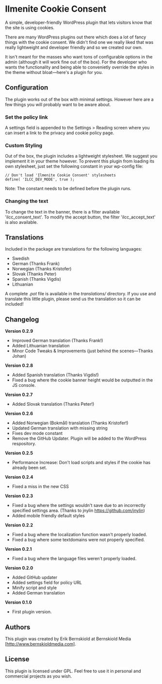 # Ilmenite Cookie Consent
A simple, developer-friendly WordPress plugin that lets visitors know that the site is using cookies.

There are many WordPress plugins out there which does a lot of fancy things with the cookie consent. We didn't find one we really liked that was really lightweight and developer friendly and so we created our own.

It isn't meant for the masses who want tons of configurable options in the admin (although it will work fine out of the box). For the developer who wants the functionality and being able to convenietly override the styles in the theme without bloat—here's a plugin for you.

## Configuration
The plugin works out of the box with minimal settings. However here are a few things you will probably want to be aware about.

### Set the policy link
A settings field is appended to the Settings > Reading screen where you can insert a link to the privacy and cookie policy page.

### Custom Styling
Out of the box, the plugin includes a lightweight stylesheet. We suggest you implement it in your theme however. To prevent this plugin from loading its own stylesheet, just set the following constant in your wp-config file:

    // Don't load 'Ilmenite Cookie Consent' stylesheets
    define( 'ILCC_DEV_MODE', true );

Note: The constant needs to be defined before the plugin runs.

### Changing the text
To change the text in the banner, there is a filter available 'ilcc_consent_text'. To modify the accept button, the filter 'ilcc_accept_text' is also available.

## Translations
Included in the package are translations for the following languages:
- Swedish
- German (Thanks Frank)
- Norwegian (Thanks Kristofer)
- Slovak (Thanks Peter)
- Spanish (Thanks Vigdis)
- Lithuanian

A complete *.pot* file is available in the *translations/* directory. If you use and translate this little plugin, please send us the translation so it can be included!

## Changelog

**Version 0.2.9**
- Improved German translation (Thanks Frank!)
- Added Lithuanian translation
- Minor Code Tweaks & Improvements (just behind the scenes—Thanks Johan)

**Version 0.2.8**
- Added Spanish translation (Thanks Vigdis!)
- Fixed a bug where the cookie banner height would be outputted in the JS console.

**Version 0.2.7**
- Added Slovak translation (Thanks Peter!)

**Version 0.2.6**
- Added Norwegian (Bokmål) translation (Thanks Kristofer!)
- Updated German translation with missing string
- Fixes dev mode constant
- Remove the GitHub Updater. Plugin will be added to the WordPress respository.

**Version 0.2.5**
- Performance Increase: Don't load scripts and styles if the cookie has already been set.

**Version 0.2.4**
- Fixed a miss in the new CSS

**Version 0.2.3**
- Fixed a bug where the settings wouldn't save due to an incorrectly specified settings area. (Thanks to jnylin https://github.com/jnylin)
- Added mobile friendly default styles

**Version 0.2.2**
- Fixed a bug where the localization function wasn't properly loaded.
- Fixed a bug where some textdomains were not properly specified.

**Version 0.2.1**
- Fixed a bug where the language files weren't properly loaded.

**Version 0.2.0**
- Added GitHub updater
- Added settings field for policy URL
- Minify script and style
- Added German translation

**Version 0.1.0**
- First plugin version.

## Authors
This plugin was created by Erik Bernskiold at Bernskiold Media [http://www.bernskioldmedia.com].

## License
This plugin is licensed under GPL. Feel free to use it in personal and commercial projects as you wish.